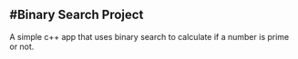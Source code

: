 #Binary Search Project
---
A simple c++ app that uses binary search to calculate if a number is prime or not.